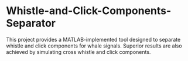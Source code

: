 # Whistle-and-Click-Components-Separator
This project provides a MATLAB-implemented tool designed to separate whistle and click components for whale signals. Superior results are also achieved by simulating cross whistle and click components.
